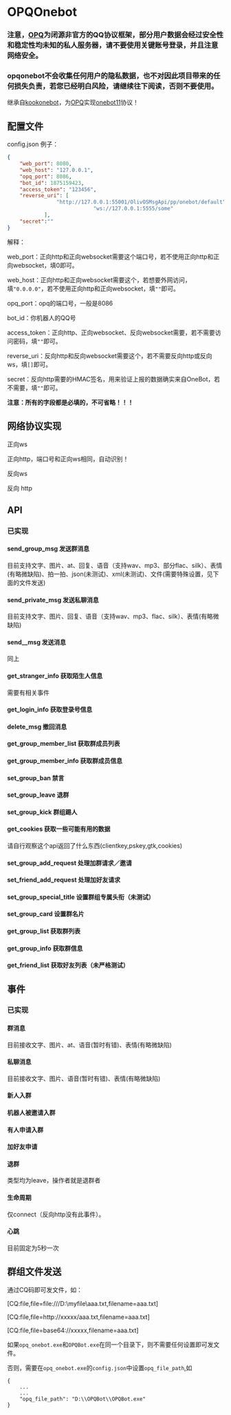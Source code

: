 # OPQOnebot

### 注意，[OPQ](https://73s2swxb4k.apifox.cn/doc-2200981)为闭源非官方的QQ协议框架，部分用户数据会经过安全性和稳定性均未知的私人服务器，请不要使用关键账号登录，并且注意网络安全。

### opqonebot不会收集任何用户的隐私数据，也不对因此项目带来的任何损失负责，若您已经明白风险，请继续往下阅读，否则不要使用。

继承自[kookonebot](https://github.com/super1207/KookOneBot)，为[OPQ](https://73s2swxb4k.apifox.cn/doc-2200981)实现[onebot11](https://github.com/botuniverse/onebot-11)协议！

## 配置文件

config.json 例子： 

```json
{
	"web_port": 8080,
	"web_host": "127.0.0.1",
	"opq_port": 8086,
	"bot_id": 1875159423,
	"access_token": "123456",
	"reverse_uri": [
				"http://127.0.0.1:55001/OlivOSMsgApi/pp/onebot/default",
                        	"ws://127.0.0.1:5555/some"
			],
	"secret":""
}
```

解释：

web_port：正向http和正向websocket需要这个端口号，若不使用正向http和正向websocket，填0即可。

web_host：正向http和正向websocket需要这个，若想要外网访问，填`"0.0.0.0"`，若不使用正向http和正向websocket，填`""`即可。

opq_port：opq的端口号，一般是8086

bot_id：你机器人的QQ号

access_token：正向http、正向websocket、反向websocket需要，若不需要访问密码，填`""`即可。

reverse_uri：反向http和反向websocket需要这个，若不需要反向http或反向ws，填`[]`即可。

secret：反向http需要的HMAC签名，用来验证上报的数据确实来自OneBot，若不需要，填`""`即可。

**注意：所有的字段都是必填的，不可省略！！！**

## 网络协议实现

正向ws

正向http，端口号和正向ws相同，自动识别！

反向ws

反向 http

## API

### 已实现

#### send_group_msg 发送群消息

目前支持文字、图片、at、回复、语音（支持wav、mp3、部分flac、silk）、表情(有略微缺陷)、拍一拍、json(未测试)、xml(未测试)、文件(需要特殊设置，见下面的文件发送)

#### send_private_msg 发送私聊消息

目前支持文字、图片、回复、语音（支持wav、mp3、flac、silk）、表情(有略微缺陷)

#### send__msg 发送消息

同上

#### get_stranger_info 获取陌生人信息

需要有相关事件

#### get_login_info 获取登录号信息

#### delete_msg 撤回消息

#### get_group_member_list 获取群成员列表

#### get_group_member_info 获取群成员信息

#### set_group_ban 禁言

#### set_group_leave 退群 

#### set_group_kick 群组踢人

#### get_cookies 获取一些可能有用的数据

请自行观察这个api返回了什么东西(clientkey,pskey,gtk,cookies)

#### set_group_add_request 处理加群请求／邀请

#### set_friend_add_request 处理加好友请求

#### set_group_special_title 设置群组专属头衔（未测试）

#### set_group_card 设置群名片

#### get_group_list 获取群列表

#### get_group_info 获取群信息

#### get_friend_list 获取好友列表（未严格测试）


## 事件

### 已实现

#### 群消息 

目前接收文字、图片、at、语音(暂时有错)、表情(有略微缺陷)

#### 私聊消息

目前接收文字、图片、语音(暂时有错)、表情(有略微缺陷)

#### 新人入群

#### 机器人被邀请入群

#### 有人申请入群

#### 加好友申请

#### 退群

类型均为leave，操作者就是退群者

#### 生命周期

仅connect（反向http没有此事件）。

#### 心跳

目前固定为5秒一次


## 群组文件发送

通过CQ码即可发文件，如：

[CQ:file,file=file:///D:\myfile\aaa.txt,filename=aaa.txt]

[CQ:file,file=http://xxxxx/aaa.txt,filename=aaa.txt]

[CQ:file,file=base64://xxxxx,filename=aaa.txt]

如果`opq_onebot.exe`和`OPQBot.exe`在同一个目录下，则不需要任何设置即可发文件。

否则，需要在`opq_onebot.exe`的`config.json`中设置`opq_file_path`,如
```
{
	...
	...
	"opq_file_path": "D:\\OPQBot\\OPQBot.exe"
}
```
